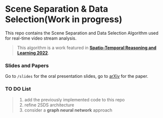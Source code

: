 # Scene Separation & Data Selection(Work in progress)
This repo contains the Scene Separation and Data Selection Algorithm used for real-time video stream analysis.
> This algorithm is a work featured in [**Spatio-Temporal Reasoning and Learning 2022**](https://strl2022.github.io/).

### Slides and Papers
Go to `/slides` for the oral presentation slides, go to [arXiv](https://arxiv.org/abs/2308.00210) for the paper.

### TO DO List
> 1. add the previously implemented code to this repo    
> 2. refine 2SDS architecture
> 3. consider a **graph neural network** approach
